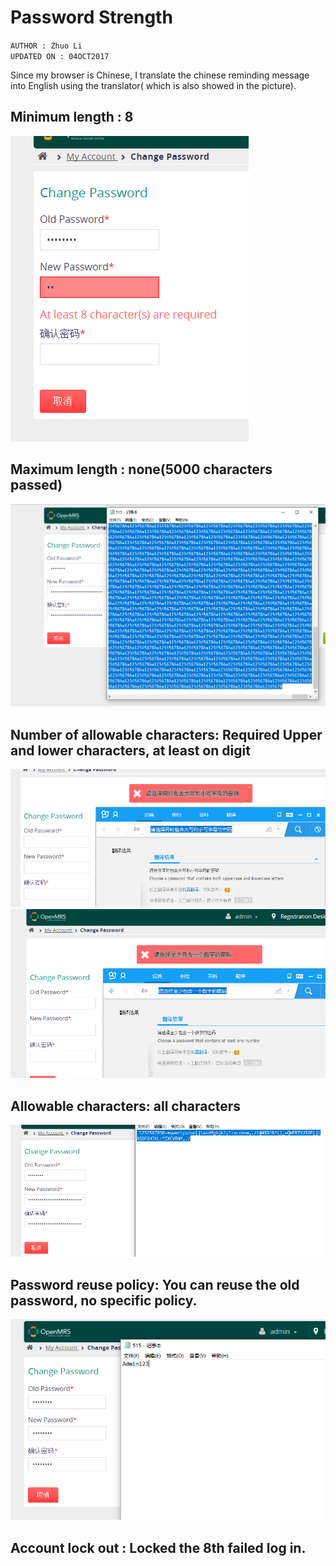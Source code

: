 # Password Strength

`AUTHOR : Zhuo Li` <br/>
`UPDATED ON : 04OCT2017` <br/>

Since my browser is Chinese, I translate the chinese reminding message into English using the translator( which is also showed in the picture).

## Minimum length : 8
![alt text](https://github.com/genterist/openMRS-Security/blob/master/2-AttackModelling/picture/length.PNG)
## Maximum length : none(5000 characters passed)
![alt text](https://github.com/genterist/openMRS-Security/blob/master/2-AttackModelling/picture/length2.PNG)
## Number of allowable characters: Required Upper and lower characters, at least on digit
![alt text](https://github.com/genterist/openMRS-Security/blob/master/2-AttackModelling/picture/3.PNG)
![alt text](https://github.com/genterist/openMRS-Security/blob/master/2-AttackModelling/picture/4.PNG)
## Allowable characters: all characters
![alt text](https://github.com/genterist/openMRS-Security/blob/master/2-AttackModelling/picture/5.PNG)
## Password reuse policy: You can reuse the old password, no specific policy.
![alt text](https://github.com/genterist/openMRS-Security/blob/master/2-AttackModelling/picture/6.PNG)
## Account lock out : Locked the 8th failed log in.
 
